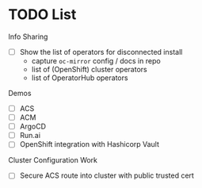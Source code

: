 # TODO List

Info Sharing

- [ ] Show the list of operators for disconnected install
  - capture `oc-mirror` config / docs in repo
  - list of (OpenShift) cluster operators
  - list of OperatorHub operators

Demos

- [ ] ACS
- [ ] ACM
- [ ] ArgoCD
- [ ] Run.ai
- [ ] OpenShift integration with Hashicorp Vault

Cluster Configuration Work

- [ ] Secure ACS route into cluster with public trusted cert
